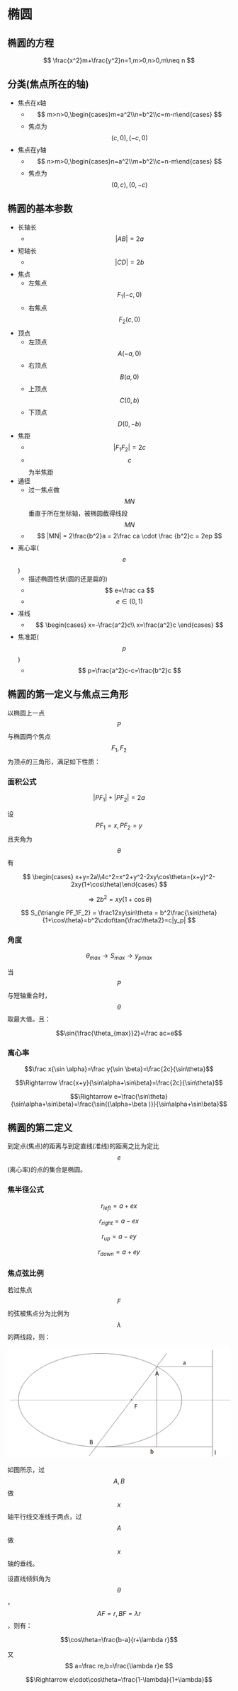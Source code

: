 # 椭圆

## 椭圆的方程

$$ \frac{x^2}m+\frac{y^2}n=1,m>0,n>0,m\neq n $$

## 分类(焦点所在的轴)

* 焦点在x轴
  * $$ m>n>0,\begin{cases}m=a^2\\n=b^2\\c=m-n\end{cases} $$
  * 焦点为 $$ (c,0),(-c,0) $$
* 焦点在y轴
  * $$ n>m>0,\begin{cases}n=a^2\\m=b^2\\c=n-m\end{cases} $$
  * 焦点为 $$ (0,c),(0,-c) $$

## 椭圆的基本参数

* 长轴长
  * $$ |AB| = 2a $$
* 短轴长
  * $$ |CD| = 2b $$
* 焦点
  * 左焦点 $$ F_1(-c,0) $$
  * 右焦点 $$ F_2(c,0) $$
* 顶点
  * 左顶点 $$ A(-a,0) $$
  * 右顶点 $$ B(a,0) $$
  * 上顶点 $$ C(0,b) $$
  * 下顶点 $$ D(0,-b) $$
* 焦距
  * $$ |F_1F_2| = 2c $$
  * $$ c $$ 为半焦距
* 通径
  * 过一焦点做 $$ MN $$ 垂直于所在坐标轴，被椭圆截得线段 $$ MN $$
  * $$ |MN| = 2\frac{b^2}a =  2\frac ca \cdot \frac {b^2}c = 2ep $$
* 离心率( $$e$$ )
  * 描述椭圆性状(圆的还是扁的)
  * $$ e=\frac ca $$
  * $$ e \in (0,1) $$
* 准线
  * $$ \begin{cases} x=-\frac{a^2}c\\ x=\frac{a^2}c \end{cases} $$
* 焦准距( $$p$$ )
  * $$ p=\frac{a^2}c-c=\frac{b^2}c $$

## 椭圆的第一定义与焦点三角形

以椭圆上一点 $$ P $$ 与椭圆两个焦点 $$F_1,F_2$$ 为顶点的三角形，满足如下性质：

### 面积公式

$$ |PF_1| + |PF_2| = 2a $$

设 $$ PF_1 = x, PF_2 = y $$ 且夹角为 $$ \theta $$ 有

$$ \begin{cases} x+y=2a\\4c^2=x^2+y^2-2xy\cos\theta=(x+y)^2-2xy(1+\cos\theta)\end{cases} $$

$$ \Rightarrow 2b^2=xy(1+\cos\theta) $$

$$ S_{\triangle PF_1F_2} = \frac12xy\sin\theta = b^2\frac{\sin\theta}{1+\cos\theta}=b^2\cdot\tan{\frac\theta2}=c|y_p| $$

### 角度

$$ \theta_{max} \to S_{max} \to y_{pmax}$$

当 $$P$$ 与短轴重合时， $$\theta$$ 取最大值。且：

$$\sin{\frac{\theta_{max}}2}=\frac ac=e$$

### 离心率

$$\frac x{\sin \alpha}=\frac y{\sin \beta}=\frac{2c}{\sin\theta}$$

$$\Rightarrow \frac{x+y}{\sin\alpha+\sin\beta}=\frac{2c}{\sin\theta}$$

$$\Rightarrow e=\frac{\sin\theta}{\sin\alpha+\sin\beta}=\frac{\sin{(\alpha+\beta )}}{\sin\alpha+\sin\beta}$$

## 椭圆的第二定义

到定点(焦点)的距离与到定直线(准线)的距离之比为定比 $$ e $$ (离心率)的点的集合是椭圆。

### 焦半径公式

$$ r_{left}=a+ex $$

$$ r_{right}=a-ex $$

$$ r_{up}=a-ey $$

$$ r_{down}=a+ey$$

### 焦点弦比例

若过焦点 $$F$$ 的弦被焦点分为比例为 $$\lambda$$ 的两线段，则：

![](1.png)

如图所示，过 $$A,B$$ 做 $$x$$ 轴平行线交准线于两点，过 $$A$$ 做 $$x$$ 轴的垂线。

设直线倾斜角为 $$\theta$$ ，$$AF=r,BF=\lambda r$$ ，则有：

$$\cos\theta=\frac{b-a}{r+\lambda r}$$

又 $$ a=\frac re,b=\frac{\lambda r}e $$

$$\Rightarrow e\cdot\cos\theta=\frac{1-\lambda}{1+\lambda}$$
